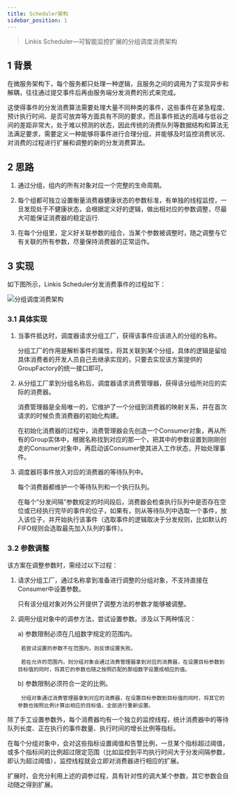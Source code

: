 ```yaml
---
title: Scheduler架构
sidebar_position: 1
---
```


>Linkis Scheduler—可智能监控扩展的分组调度消费架构

## 1 背景

在微服务架构下，每个服务都只处理一种逻辑，且服务之间的调用为了实现异步和解耦，往往通过提交事件后再由服务端分发消费的形式来完成。

这使得事件的分发消费算法需要处理大量不同种类的事件，这些事件在紧急程度、预计执行时间、是否可放弃等方面具有不同的要求，而且事件抵达的高峰与低谷之间的差距非常大，处于难以预测的状态，因此传统的消费队列等数据结构和算法无法满足要求，需要定义一种能够将事件进行合理分组，并能够及时监控消费状况、对消费的过程进行扩展和调整的新的分发消费算法。

## 2 思路

1. 通过分组，组内的所有对象对应一个完整的生命周期。

2. 每个组都可独立设置衡量消费器健康状态的参数标准，有单独的线程监控，一旦发现处于不健康状态，会根据定义好的逻辑，做出相对应的参数调整，尽最大可能保证消费器的稳定运行.

2. 在每个分组里，定义好关联参数的组合，当某个参数被调整时，随之调整与它有关联的所有参数，尽量保持消费器的正常运作。

## 3 实现

如下图所示，Linkis Scheduler分发消费事件的过程如下：

![分组调度消费架构](../../images/ch4/commons/scheduler.png)

### 3.1 具体实现

1. 当事件抵达时，调度器请求分组工厂，获得该事件应该进入的分组的名称。

   分组工厂的作用是解析事件的属性，将其关联到某个分组，具体的逻辑是留给具体消费者的开发人员自己去继承实现的，只要去实现该方案提供的GroupFactory的统一接口即可。

2. 从分组工厂拿到分组名称后，调度器请求消费管理器，获得该分组所对应的实际的消费器。

   消费管理器是全局唯一的，它维护了一个分组到消费器的映射关系，并在首次请求的时候负责消费器的初始化构建。

   在初始化消费器的过程中，消费管理器会先创造一个Consumer对象，再从所有的Group实体中，根据名称找到对应的那一个，把其中的参数设置到刚刚创走的Consumer对象中，再启动该Consumer使其进入工作状态，开始处理事件。

3. 调度器将事件放入对应的消费器的等待队列中。

   每个消费器都维护一个等待队列和一个执行队列。

   在每个“分发间隔”参数规定的时间段后，消费器会检查执行队列中是否存在空位或已经执行完毕的事件的位子，如果有，则从等待队列中选取一个事件，放入该位子，并开始执行该事件（选取事件的逻辑取决于分发规则，比如默认的FIFO规则会选取最先加入队列的事件）。

### 3.2 参数调整

该方案在调整参数时，需经过以下过程：

1. 请求分组工厂，通过名称拿到准备进行调整的分组对象，不支持直接在Consumer中设置参数。

   只有该分组对象对外公开提供了调整方法的参数才能够被调整。

2. 调用分组对象中的调参方法，尝试设置参数。涉及以下两种情况：

    a) 参数限制必须在几组数字规定的范围内。

        若尝试设置的参数不在范围内，则反馈设置失败。
        
        若在允许的范围内，则分组对象会通过消费管理器拿到对应的消费器，在设置目标参数到目标值的同时，将其它的参数也随之按照匹配的那组数字设置成相应的值。

    b) 参数限制必须符合一定的比例。

        分组对象通过消费管理器拿到对应的消费器，在设置目标参数到目标值的同时，将其它的参数也按照比例计算出相应的目标值，全部进行重新设置。

除了手工设置参数外，每个消费器均有一个独立的监控线程，统计消费器中的等待队列长度、正在执行的事件数量、执行时间的增长比例等指标。

在每个分组对象中，会对这些指标设置阈值和告警比例，一旦某个指标超过阈值，或多个指标间的比例超过限定范围（比如监控到平均执行时间大于分发间隔参数，即认为超过阈值），监控线程就会立即对消费器进行相应的扩展。

扩展时，会充分利用上述的调参过程，具有针对性的调大某个参数，其它参数会自动随之得到扩展。
